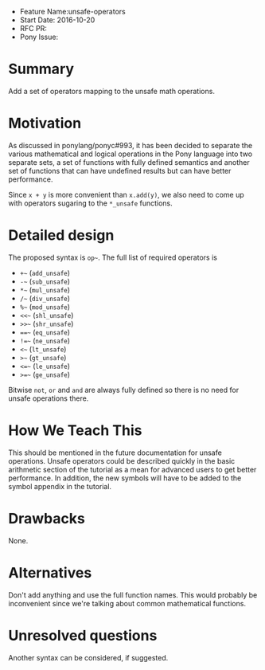 - Feature Name:unsafe-operators 
- Start Date: 2016-10-20
- RFC PR:
- Pony Issue:

# Summary

Add a set of operators mapping to the unsafe math operations.

# Motivation

As discussed in ponylang/ponyc#993, it has been decided to separate the various mathematical and logical operations in the Pony language into two separate sets, a set of functions with fully defined semantics and another set of functions that can have undefined results but can have better performance.

Since `x + y` is more convenient than `x.add(y)`, we also need to come up with operators sugaring to the `*_unsafe` functions.

# Detailed design

The proposed syntax is `op~`. The full list of required operators is

- `+~` (`add_unsafe`)
- `-~` (`sub_unsafe`)
- `*~` (`mul_unsafe`)
- `/~` (`div_unsafe`)
- `%~` (`mod_unsafe`)
- `<<~` (`shl_unsafe`)
- `>>~` (`shr_unsafe`)
- `==~` (`eq_unsafe`)
- `!=~` (`ne_unsafe`)
- `<~` (`lt_unsafe`)
- `>~` (`gt_unsafe`)
- `<=~` (`le_unsafe`)
- `>=~` (`ge_unsafe`)

Bitwise `not`, `or` and `and` are always fully defined so there is no need for unsafe operations there.

# How We Teach This

This should be mentioned in the future documentation for unsafe operations. Unsafe operators could be described quickly in the basic arithmetic section of the tutorial as a mean for advanced users to get better performance. In addition, the new symbols will have to be added to the symbol appendix in the tutorial.

# Drawbacks

None.

# Alternatives

Don't add anything and use the full function names. This would probably be inconvenient since we're talking about common mathematical functions.

# Unresolved questions

Another syntax can be considered, if suggested.
